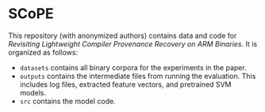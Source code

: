 # SCoPE
This repository (with anonymized authors) contains data and code for _Revisiting Lightweight Compiler Provenance
Recovery on ARM Binaries_. It is organized as follows:
* `datasets` contains all binary corpora for the experiments in the paper.
* `outputs` contains the intermediate files from running the evaluation. This includes log files, extracted feature vectors, and pretrained SVM models.
* `src` contains the model code.
